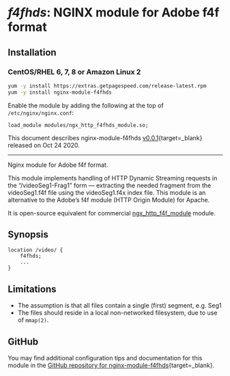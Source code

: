 # *f4fhds*: NGINX module for Adobe f4f format


## Installation

### CentOS/RHEL 6, 7, 8 or Amazon Linux 2

```bash
yum -y install https://extras.getpagespeed.com/release-latest.rpm
yum -y install nginx-module-f4fhds
```

Enable the module by adding the following at the top of `/etc/nginx/nginx.conf`:

```nginx
load_module modules/ngx_http_f4fhds_module.so;
```


This document describes nginx-module-f4fhds [v0.0.1](https://github.com/GetPageSpeed/f4fhds/releases/tag/v0.0.1){target=_blank} 
released on Oct 24 2020.

<hr />

Nginx module for Adobe f4f format.

This module implements handling of HTTP Dynamic Streaming requests in the “/videoSeg1-Frag1” form — extracting the 
needed fragment from the videoSeg1.f4f file using the videoSeg1.f4x index file. This module is an alternative to the 
Adobe’s f4f module (HTTP Origin Module) for Apache.

It is open-source equivalent for commercial [ngx_http_f4f_module](http://nginx.org/en/docs/http/ngx_http_f4f_module.html#f4f_buffer_size)
module.

## Synopsis

```nginx
location /video/ {
    f4fhds;
    ...
}
```

## Limitations

* The assumption is that all files contain a single (first) segment, e.g. Seg1
* The files should reside in a local non-networked filesystem, due to use of `mmap(2)`.

## GitHub

You may find additional configuration tips and documentation for this module in the [GitHub 
repository for 
nginx-module-f4fhds](https://github.com/GetPageSpeed/f4fhds){target=_blank}.